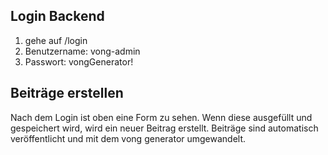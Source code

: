 Login Backend
----
1. gehe auf /login
2. Benutzername: vong-admin
3. Passwort: vongGenerator!

Beiträge erstellen
---
Nach dem Login ist oben eine Form zu sehen. Wenn diese ausgefüllt und gespeichert wird, wird ein neuer Beitrag erstellt.
Beiträge sind automatisch veröffentlicht und mit dem vong generator umgewandelt.